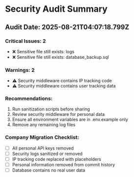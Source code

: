 # Security Audit Summary

## Audit Date: 2025-08-21T04:07:18.799Z

### Critical Issues: 2
- ❌ Sensitive file still exists: logs
- ❌ Sensitive file still exists: database_backup.sql

### Warnings: 2
- ⚠️  Security middleware contains IP tracking code
- ⚠️  Security middleware contains user tracking data

### Recommendations:
1. Run sanitization scripts before sharing
2. Review security middleware for personal data
3. Ensure all environment variables are in .env.example only
4. Remove any remaining log files

### Company Migration Checklist:
- [ ] All personal API keys removed
- [ ] Security logs sanitized or removed
- [ ] IP tracking code replaced with placeholders
- [ ] Personal information removed from commit history
- [ ] Database contains no real user data
